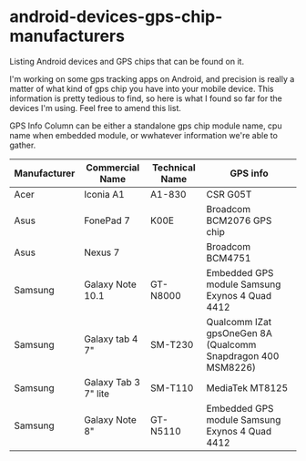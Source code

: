 # android-devices-gps-chip-manufacturers
Listing Android devices and GPS chips that can be found on it.

I'm working on some gps tracking apps on Android, and precision is really a matter of what kind of gps chip you have into your mobile device.
This information is pretty tedious to find, so here is what I found so far for the devices I'm using. Feel free to amend this list.

GPS Info Column can be either a standalone gps chip module name, cpu name when embedded module, or wwhatever information we're able to gather.

Manufacturer    |   Commercial Name     |   Technical Name  |   GPS info
-------------   |   -------------       |   --------------  | -------------
Acer            |  Iconia A1            |   A1-830          | CSR G05T
Asus            |  FonePad 7            |   K00E            | Broadcom BCM2076 GPS chip
Asus            |  Nexus 7              |                   | Broadcom BCM4751
Samsung         |  Galaxy Note 10.1     |   GT-N8000        | Embedded GPS module Samsung Exynos 4 Quad 4412
Samsung         |  Galaxy tab 4 7"      |   SM-T230         | Qualcomm IZat gpsOneGen 8A (Qualcomm Snapdragon 400 MSM8226)
Samsung         |  Galaxy Tab 3 7" lite |   SM-T110         | MediaTek MT8125
Samsung         |  Galaxy Note 8"       |   GT-N5110        | Embedded GPS module Samsung Exynos 4 Quad 4412
